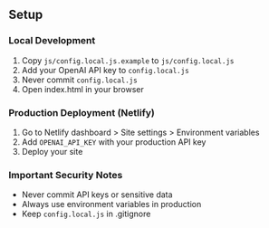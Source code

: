 ## Setup

### Local Development
1. Copy `js/config.local.js.example` to `js/config.local.js`
2. Add your OpenAI API key to `config.local.js`
3. Never commit `config.local.js`
4. Open index.html in your browser

### Production Deployment (Netlify)
1. Go to Netlify dashboard > Site settings > Environment variables
2. Add `OPENAI_API_KEY` with your production API key
3. Deploy your site

### Important Security Notes
- Never commit API keys or sensitive data
- Always use environment variables in production
- Keep `config.local.js` in .gitignore